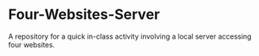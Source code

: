 # Four-Websites-Server
A repository for a quick in-class activity involving a local server accessing four websites.
